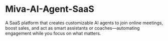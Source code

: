 # Miva-AI-Agent-SaaS
A SaaS platform that creates customizable AI agents to join online meetings, boost sales, and act as smart assistants or coaches—automating engagement while you focus on what matters.
